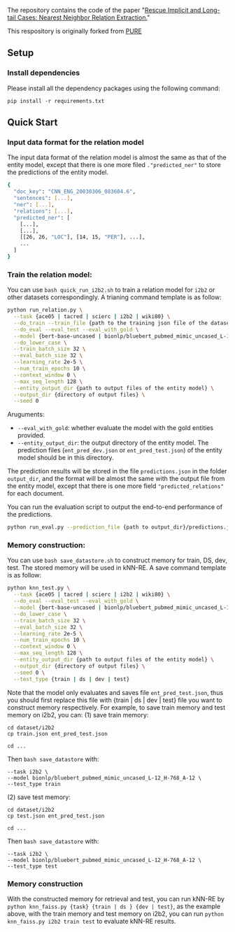 The repository contains the code of the paper "[Rescue Implicit and Long-tail Cases: Nearest Neighbor Relation Extraction.](https://aclanthology.org/2022.emnlp-main.113/)"

This respository is originally forked from [PURE](https://github.com/princeton-nlp/PURE)
## Setup

### Install dependencies
Please install all the dependency packages using the following command:
```
pip install -r requirements.txt
```


## Quick Start

### Input data format for the relation model
The input data format of the relation model is almost the same as that of the entity model, except that there is one more filed `."predicted_ner"` to store the predictions of the entity model.
```bash
{
  "doc_key": "CNN_ENG_20030306_083604.6",
  "sentences": [...],
  "ner": [...],
  "relations": [...],
  "predicted_ner": [
    [...],
    [...],
    [[26, 26, "LOC"], [14, 15, "PER"], ...],
    ...
  ]
}
```

### Train the relation model:
You can use `bash quick_run_i2b2.sh` to train a relation model for `i2b2` or other datasets correspondingly. A trianing command template is as follow:
```bash
python run_relation.py \
  --task {ace05 | tacred | scierc | i2b2 | wiki80} \
  --do_train --train_file {path to the training json file of the dataset} \
  --do_eval --eval_test --eval_with_gold \
  --model {bert-base-uncased | bionlp/bluebert_pubmed_mimic_uncased_L-12_H-768_A-12 | allenai/scibert_scivocab_uncased} \
  --do_lower_case \
  --train_batch_size 32 \
  --eval_batch_size 32 \
  --learning_rate 2e-5 \
  --num_train_epochs 10 \
  --context_window 0 \
  --max_seq_length 128 \
  --entity_output_dir {path to output files of the entity model} \
  --output_dir {directory of output files} \
  --seed 0
```
Aruguments:
* `--eval_with_gold`: whether evaluate the model with the gold entities provided.
* `--entity_output_dir`: the output directory of the entity model. The prediction files (`ent_pred_dev.json` or `ent_pred_test.json`) of the entity model should be in this directory.

The prediction results will be stored in the file `predictions.json` in the folder `output_dir`, and the format will be almost the same with the output file from the entity model, except that there is one more field `"predicted_relations"` for each document.

You can run the evaluation script to output the end-to-end performance of the predictions.
```bash
python run_eval.py --prediction_file {path to output_dir}/predictions.json
```


### Memory construction:
You can use `bash save_datastore.sh` to construct memory for train, DS, dev, test. The stored memory will be used in kNN-RE. A save command template is as follow:
```bash
python knn_test.py \
  --task {ace05 | tacred | scierc | i2b2 | wiki80} \
  --do_eval --eval_test --eval_with_gold \
  --model {bert-base-uncased | bionlp/bluebert_pubmed_mimic_uncased_L-12_H-768_A-12 | allenai/scibert_scivocab_uncased} \
  --do_lower_case \
  --train_batch_size 32 \
  --eval_batch_size 32 \
  --learning_rate 2e-5 \
  --num_train_epochs 10 \
  --context_window 0 \
  --max_seq_length 128 \
  --entity_output_dir {path to output files of the entity model} \
  --output_dir {directory of output files} \
  --seed 0 \
  --test_type {train | ds | dev | test}
```
Note that the model only evaluates and saves file `ent_pred_test.json`, thus you should first replace this file with {train | ds | dev | test} file you want to construct memory respectively. 
For example, to save train memory and test memory on i2b2, you can:
(1) save train memory:
```
cd dataset/i2b2
cp train.json ent_pred_test.json

cd ...
```
Then `bash save_datastore` with:
```
--task i2b2 \
--model bionlp/bluebert_pubmed_mimic_uncased_L-12_H-768_A-12 \
--test_type train
```

(2) save test memory: 
```
cd dataset/i2b2
cp test.json ent_pred_test.json

cd ...
```
Then `bash save_datastore` with:
```
--task i2b2 \
--model bionlp/bluebert_pubmed_mimic_uncased_L-12_H-768_A-12 \
--test_type test
```

### Memory construction
With the constructed memory for retrieval and test, you can run kNN-RE by `python knn_faiss.py {task} {train | ds } {dev | test}`, as the example above, with the train memory and test memory on i2b2, you can run `python knn_faiss.py i2b2 train test` to evaluate kNN-RE results.

